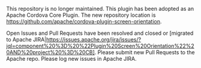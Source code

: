 <!--
# license: Licensed to the Apache Software Foundation (ASF) under one
#         or more contributor license agreements.  See the NOTICE file
#         distributed with this work for additional information
#         regarding copyright ownership.  The ASF licenses this file
#         to you under the Apache License, Version 2.0 (the
#         "License"); you may not use this file except in compliance
#         with the License.  You may obtain a copy of the License at
#
#           http://www.apache.org/licenses/LICENSE-2.0
#
#         Unless required by applicable law or agreed to in writing,
#         software distributed under the License is distributed on an
#         "AS IS" BASIS, WITHOUT WARRANTIES OR CONDITIONS OF ANY
#         KIND, either express or implied.  See the License for the
#         specific language governing permissions and limitations
#         under the License.
-->

This repository is no longer maintained. 
This plugin has been adopted as an Apache Cordova Core Plugin.
The new repository location is https://github.com/apache/cordova-plugin-screen-orientation.

Open Issues and Pull Requests have been resolved and closed or [migrated to Apache JIRA|https://issues.apache.org/jira/issues/?jql=component%20%3D%20%22Plugin%20Screen%20Orientation%22%20AND%20project%20%3D%20CB].
Please submit new Pull Requests to the Apache repo.
Please log new issues in Apache JIRA.